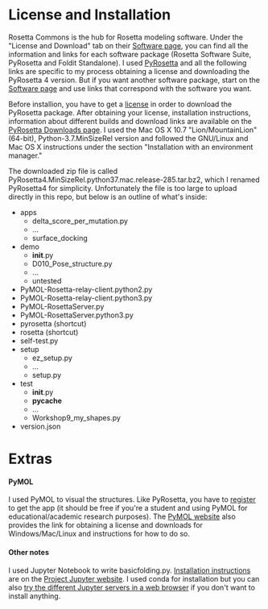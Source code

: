 # License and Installation
Rosetta Commons is the hub for Rosetta modeling software. Under the "License and Download" tab on their [Software page](https://www.rosettacommons.org/software/license-and-download), you can find all the information and links for each software package (Rosetta Software Suite, PyRosetta and Foldit Standalone). I used [PyRosetta](http://www.pyrosetta.org/home) and all the following links are specific to my process obtaining a license and downloading the PyRosetta 4 version. But if you want another software package, start on the [Software page](https://www.rosettacommons.org/software/license-and-download) and use links that correspond with the software you want.


Before installion, you have to get a [license](https://els2.comotion.uw.edu/product/pyrosetta) in order to download the PyRosetta package. After obtaining your license, installation instructions, information about different builds and download links are available on the [PyRosetta Downloads page](http://www.pyrosetta.org/dow). I used the Mac OS X 10.7 "Lion/MountainLion" (64-bit), Python-3.7.MinSizeRel version and followed the GNU/Linux and Mac OS X instructions under the section 
"Installation with an environment manager."

The downloaded zip file is called PyRosetta4.MinSizeRel.python37.mac.release-285.tar.bz2, which I renamed PyRosetta4 for simplicity. Unfortunately the file is too large to upload directly in this repo, but below is an outline of what's inside:

- apps
  - delta_score_per_mutation.py
  - ...
  - surface_docking
- demo
  - __init__.py
  - D010_Pose_structure.py
  - ...
  - untested
- PyMOL-Rosetta-relay-client.python2.py
- PyMOL-Rosetta-relay-client.python3.py
- PyMOL-RosettaServer.py
- PyMOL-RosettaServer.python3.py
- pyrosetta (shortcut)
- rosetta (shortcut)
- self-test.py
- setup
  - ez_setup.py
  - ...
  - setup.py
- test
  - __init__.py
  - __pycache__
  - ...
  - Workshop9_my_shapes.py
- version.json

# Extras
#### PyMOL
I used PyMOL to visual the structures. Like PyRosetta, you have to [register](https://pymol.org/edu/?q=educational/) to get the app (it should be free if you're a student and using PyMOL for educational/academic research purposes). The [PyMOL website](https://pymol.org/2/) also provides the link for obtaining a license and downloads for Windows/Mac/Linux and instructions for how to do so. 

#### Other notes
I used Jupyter Notebook to write basicfolding.py. [Installation instructions](https://jupyter.org/install) are on the [Project Jupyter website](https://jupyter.org/). I used conda for installation but you can also [try the different Jupyter servers in a web browser](https://jupyter.org/try) if you don't want to install anything. 
